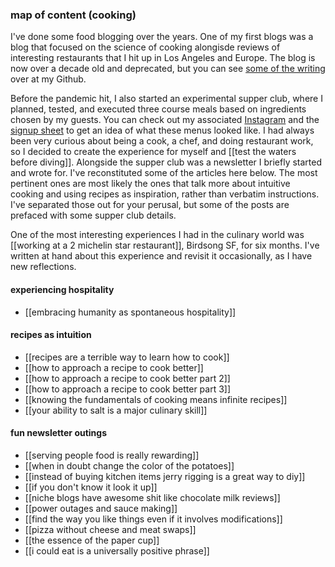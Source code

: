 ### map of content (cooking)

I've done some food blogging over the years. One of my first blogs was a blog that focused on the science of cooking alongisde reviews of interesting restaurants that I hit up in Los Angeles and Europe. The blog is now over a decade old and deprecated, but you can see [some of the writing](https://github.com/frankchen07/ccaveman/tree/gh-pages/_posts) over at my Github.

Before the pandemic hit, I also started an experimental supper club, where I planned, tested, and executed three course meals based on ingredients chosen by my guests. You can check out my associated [Instagram](https://www.instagram.com/fronkfeeds/) and the [signup sheet](https://docs.google.com/spreadsheets/d/1aYYu_tkTACkSo-4BK1JWPqLE4pS5UtmsZ6iqeiGYDa0/edit?usp=sharing) to get an idea of what these menus looked like. I had always been very curious about being a cook, a chef, and doing restaurant work, so I decided to create the experience for myself and [[test the waters before diving]]. Alongside the supper club was a newsletter I briefly started and wrote for. I've reconstituted some of the articles here below. The most pertinent ones are most likely the ones that talk more about intuitive cooking and using recipes as inspiration, rather than verbatim instructions. I've separated those out for your perusal, but some of the posts are prefaced with some supper club details.

One of the most interesting experiences I had in the culinary world was [[working at a 2 michelin star restaurant]], Birdsong SF, for six months. I've written at hand about this experience and revisit it occasionally, as I have new reflections.

#### experiencing hospitality
- [[embracing humanity as spontaneous hospitality]] 

#### recipes as intuition
- [[recipes are a terrible way to learn how to cook]]
- [[how to approach a recipe to cook better]]
- [[how to approach a recipe to cook better part 2]]
- [[how to approach a recipe to cook better part 3]]
- [[knowing the fundamentals of cooking means infinite recipes]]
- [[your ability to salt is a major culinary skill]]

#### fun newsletter outings
- [[serving people food is really rewarding]]
- [[when in doubt change the color of the potatoes]]
- [[instead of buying kitchen items jerry rigging is a great way to diy]]
- [[if you don't know it look it up]]
- [[niche blogs have awesome shit like chocolate milk reviews]]
- [[power outages and sauce making]]
- [[find the way you like things even if it involves modifications]]
- [[pizza without cheese and meat swaps]]
- [[the essence of the paper cup]]
- [[i could eat is a universally positive phrase]]
